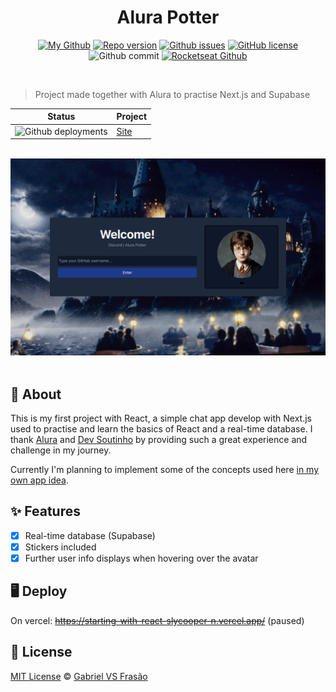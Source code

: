 <div align="center">

# Alura Potter

[![My Github](https://img.shields.io/badge/Gabe%20Frasz-Alura%20Potter-gold?style=flat-square)](https://github.com/SlyCooper-n)
[![Repo version](https://img.shields.io/github/package-json/v/slycooper-n/starting_with_react?style=flat-square)](https://github.com/SlyCooper-n/starting_with_react/blob/main/package.json)
[![Github issues](https://img.shields.io/github/issues/SlyCooper-n/starting_with_react?color=red&style=flat-square)](https://github.com/SlyCooper-n/starting_with_react/issues)
[![GitHub license](https://img.shields.io/github/license/SlyCooper-n/starting_with_react?style=flat-square)](https://github.com/SlyCooper-n/starting_with_react/blob/main/LICENSE)
![Github commit](https://img.shields.io/github/last-commit/SlyCooper-n/starting_with_react?color=blue&style=flat-square)
[![Rocketseat Github](https://img.shields.io/badge/-Alura-darkblue?style=flat-square)](https://github.com/alura-challenges)

</div>

<br />

> Project made together with Alura to practise Next.js and Supabase

| Status | Project |
| --- | --- |
| ![Github deployments](https://img.shields.io/github/deployments/slycooper-n/starting_with_react/production?label=vercel&logo=vercel&logoColor=white) | [Site](https://starting-with-react-slycooper-n.vercel.app) |
<br />

<img src="./_docs/banner.png" alt="Alura Potter homepage banner" />
<br />
<br />

## :pushpin: About

This is my first project with React, a simple chat app develop with Next.js used to practise and learn the basics of React and a real-time database. I thank [Alura](https://github.com/alura-challenges) and [Dev Soutinho](https://github.com/omariosouto) by providing such a great experience and challenge in my journey.

Currently I'm planning to implement some of the concepts used here [in my own app idea](https://github.com/SlyCooper-n/onlyrooms).

## :sparkles: Features

- [x] Real-time database (Supabase)
- [x] Stickers included
- [x] Further user info displays when hovering over the avatar

## :desktop_computer: Deploy

On vercel: ~~https://starting-with-react-slycooper-n.vercel.app/~~ (paused)

## :memo: License

[MIT License](https://github.com/SlyCooper-n/starting_with_react/blob/main/LICENSE) &copy; [Gabriel VS Frasão](https://github.com/SlyCooper-n)
